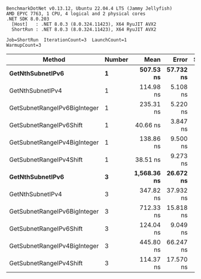 ```

BenchmarkDotNet v0.13.12, Ubuntu 22.04.4 LTS (Jammy Jellyfish)
AMD EPYC 7763, 1 CPU, 4 logical and 2 physical cores
.NET SDK 8.0.203
  [Host]   : .NET 8.0.3 (8.0.324.11423), X64 RyuJIT AVX2
  ShortRun : .NET 8.0.3 (8.0.324.11423), X64 RyuJIT AVX2

Job=ShortRun  IterationCount=3  LaunchCount=1  
WarmupCount=3  

```
| Method                       | Number | Mean        | Error     | StdDev   | Min         | Max         | Gen0   | Allocated |
|----------------------------- |------- |------------:|----------:|---------:|------------:|------------:|-------:|----------:|
| **GetNthSubnetIPv6**             | **1**      |   **507.53 ns** | **57.732 ns** | **3.164 ns** |   **504.43 ns** |   **510.76 ns** | **0.0076** |     **696 B** |
| GetNthSubnetIPv4             | 1      |   114.98 ns |  5.108 ns | 0.280 ns |   114.68 ns |   115.23 ns | 0.0019 |     160 B |
| GetSubnetRangeIPv6BigInteger | 1      |   235.31 ns |  5.220 ns | 0.286 ns |   235.03 ns |   235.60 ns | 0.0050 |     432 B |
| GetSubnetRangeIPv6Shift      | 1      |    40.66 ns |  3.847 ns | 0.211 ns |    40.46 ns |    40.88 ns | 0.0019 |     160 B |
| GetSubnetRangeIPv4BigInteger | 1      |   138.86 ns |  9.500 ns | 0.521 ns |   138.42 ns |   139.44 ns | 0.0024 |     208 B |
| GetSubnetRangeIPv4Shift      | 1      |    38.51 ns |  9.273 ns | 0.508 ns |    38.13 ns |    39.09 ns | 0.0021 |     176 B |
| **GetNthSubnetIPv6**             | **3**      | **1,568.36 ns** | **26.672 ns** | **1.462 ns** | **1,567.37 ns** | **1,570.04 ns** | **0.0248** |    **2168 B** |
| GetNthSubnetIPv4             | 3      |   347.82 ns | 37.932 ns | 2.079 ns |   345.64 ns |   349.79 ns | 0.0057 |     480 B |
| GetSubnetRangeIPv6BigInteger | 3      |   712.33 ns | 15.818 ns | 0.867 ns |   711.36 ns |   713.04 ns | 0.0153 |    1296 B |
| GetSubnetRangeIPv6Shift      | 3      |   124.04 ns |  9.049 ns | 0.496 ns |   123.46 ns |   124.33 ns | 0.0057 |     480 B |
| GetSubnetRangeIPv4BigInteger | 3      |   445.80 ns | 66.247 ns | 3.631 ns |   442.84 ns |   449.85 ns | 0.0072 |     624 B |
| GetSubnetRangeIPv4Shift      | 3      |   114.37 ns | 17.570 ns | 0.963 ns |   113.32 ns |   115.22 ns | 0.0062 |     528 B |
